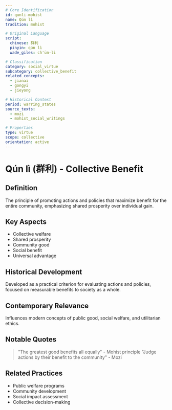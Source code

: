 ```yaml
---
# Core Identification
id: qunli-mohist
name: Qún lì
tradition: mohist

# Original Language
script:
  chinese: 群利
  pinyin: qún lì
  wade_giles: ch'ün-li

# Classification
category: social_virtue
subcategory: collective_benefit
related_concepts:
  - jianai
  - gongyi
  - jieyong

# Historical Context
period: warring_states
source_texts:
  - mozi
  - mohist_social_writings

# Properties
type: virtue
scope: collective
orientation: active
---
```


# Qún lì (群利) - Collective Benefit

## Definition
The principle of promoting actions and policies that maximize benefit for the entire community, emphasizing shared prosperity over individual gain.

## Key Aspects
- Collective welfare
- Shared prosperity
- Community good
- Social benefit
- Universal advantage

## Historical Development
Developed as a practical criterion for evaluating actions and policies, focused on measurable benefits to society as a whole.

## Contemporary Relevance
Influences modern concepts of public good, social welfare, and utilitarian ethics.

## Notable Quotes
> "The greatest good benefits all equally" - Mohist principle
> "Judge actions by their benefit to the community" - Mozi

## Related Practices
- Public welfare programs
- Community development
- Social impact assessment
- Collective decision-making